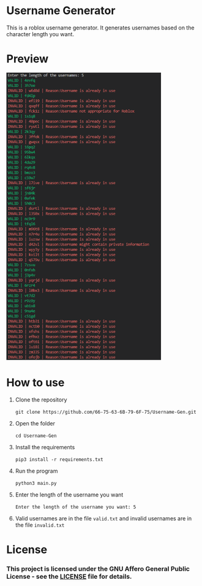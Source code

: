 # Username Generator
This is a roblox username generator. It generates usernames based on the character length you want.

# Preview

<img src="./preview.png" height=750></img>

# How to use

<p1>

1. Clone the repository

    ```git clone https://github.com/66-75-63-6B-79-6F-75/Username-Gen.git```

2. Open the folder

    ```cd Username-Gen```

3. Install the requirements

    ```pip3 install -r requirements.txt```

4. Run the program

    ```python3 main.py```

5. Enter the length of the username you want

    ```Enter the length of the username you want: 5```

6. Valid usernames are in the file ```valid.txt``` and invalid usernames are in the file ```invalid.txt```


</p1>

# License

<h3>
This project is licensed under the GNU Affero General Public License - see the <a href="https://github.com/66-75-63-6B-79-6F-75/Username-Gen/blob/master/LICENSE">LICENSE</a> file for details.
</h3>